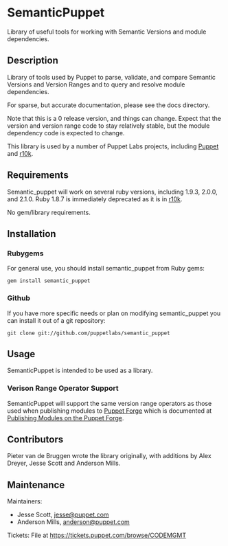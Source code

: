 SemanticPuppet
==============

Library of useful tools for working with Semantic Versions and module
dependencies.

Description
-----------

Library of tools used by Puppet to parse, validate, and compare Semantic
Versions and Version Ranges and to query and resolve module dependencies.

For sparse, but accurate documentation, please see the docs directory.

Note that this is a 0 release version, and things can change. Expect that the
version and version range code to stay relatively stable, but the module
dependency code is expected to change.

This library is used by a number of Puppet Labs projects, including
[Puppet](https://github.com/puppetlabs/puppet) and
[r10k](https://github.com/puppetlabs/r10k).

Requirements
------------

Semantic_puppet will work on several ruby versions, including 1.9.3, 2.0.0, and
2.1.0. Ruby 1.8.7 is immediately deprecated as it is in
[r10k](https://github.com/puppetlabs/r10k).

No gem/library requirements.

Installation
------------

### Rubygems

For general use, you should install semantic_puppet from Ruby gems:

    gem install semantic_puppet

### Github

If you have more specific needs or plan on modifying semantic_puppet you can
install it out of a git repository:

    git clone git://github.com/puppetlabs/semantic_puppet

Usage
-----

SemanticPuppet is intended to be used as a library. 

### Verison Range Operator Support

SemanticPuppet will support the same version range operators as those used when
publishing modules to [Puppet Forge](https://forge.puppetlabs.com) which is
documented at 
[Publishing Modules on the Puppet Forge](https://docs.puppetlabs.com/puppet/latest/reference/modules_publishing.html#dependencies-in-metadatajson).

Contributors
------------

Pieter van de Bruggen wrote the library originally, with additions by Alex
Dreyer, Jesse Scott and Anderson Mills.

## Maintenance

Maintainers:

* Jesse Scott, jesse@puppet.com
* Anderson Mills, anderson@puppet.com

Tickets: File at https://tickets.puppet.com/browse/CODEMGMT
